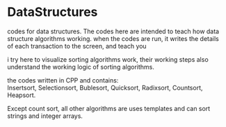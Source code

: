 # DataStructures
codes for data structures. The codes here are intended to teach how data structure algorithms working.   when the codes are run, it writes the details of each transaction to the screen, and teach you 

i try here to visualize sorting algorithms work, their working steps also understand the working logic of sorting algorithms.

the codes written in CPP and contains:    
    Insertsort,
    Selectionsort,
    Bublesort,
    Quicksort,
    Radixsort,
    Countsort,
    Heapsort.

Except count sort, all other algorithms are uses templates and can sort strings and integer arrays.

